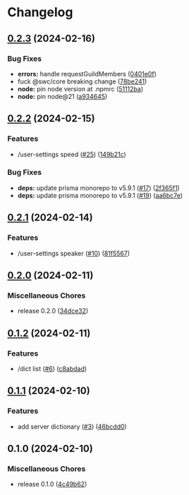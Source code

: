 # Changelog

## [0.2.3](https://github.com/yuimarudev/ohno-rewrite/compare/v0.2.2...v0.2.3) (2024-02-16)


### Bug Fixes

* **errors:** handle requestGuildMembers ([0401e0f](https://github.com/yuimarudev/ohno-rewrite/commit/0401e0ffe46633b3e7d2230c5232d2b301ba226b))
* fuck @swc/core breaking change ([78be241](https://github.com/yuimarudev/ohno-rewrite/commit/78be2412165ee209ec685246bb2ce15f00ad9a93))
* **node:** pin node version at .npmrc ([51112ba](https://github.com/yuimarudev/ohno-rewrite/commit/51112ba44aec5d6ac2e2e20c1122ac13db62b881))
* **node:** pin node@21 ([a934645](https://github.com/yuimarudev/ohno-rewrite/commit/a9346459881b45ce18dfcc0a17dc211f955e0e19))

## [0.2.2](https://github.com/yuimarudev/ohno-rewrite/compare/v0.2.1...v0.2.2) (2024-02-15)


### Features

* /user-settings speed ([#25](https://github.com/yuimarudev/ohno-rewrite/issues/25)) ([149b21c](https://github.com/yuimarudev/ohno-rewrite/commit/149b21ca1e8a009ca6b65861bb9779eb3695d107))


### Bug Fixes

* **deps:** update prisma monorepo to v5.9.1 ([#17](https://github.com/yuimarudev/ohno-rewrite/issues/17)) ([2f365f1](https://github.com/yuimarudev/ohno-rewrite/commit/2f365f17800bd4371dc21d1e05d1765b30b7b020))
* **deps:** update prisma monorepo to v5.9.1 ([#19](https://github.com/yuimarudev/ohno-rewrite/issues/19)) ([aa6bc7e](https://github.com/yuimarudev/ohno-rewrite/commit/aa6bc7e4be62c6d90b78665d941ab0b1c0135fae))

## [0.2.1](https://github.com/yuimarudev/ohno-rewrite/compare/v0.2.0...v0.2.1) (2024-02-14)


### Features

* /user-settings speaker ([#10](https://github.com/yuimarudev/ohno-rewrite/issues/10)) ([81f5567](https://github.com/yuimarudev/ohno-rewrite/commit/81f556783f43354cd144c352fbe26cc0b0bf881e))

## [0.2.0](https://github.com/yuimarudev/ohno-rewrite/compare/v0.1.2...v0.2.0) (2024-02-11)


### Miscellaneous Chores

* release 0.2.0 ([34dce32](https://github.com/yuimarudev/ohno-rewrite/commit/34dce32d550a1821915457bfada903462b51cd66))

## [0.1.2](https://github.com/yuimarudev/ohno-rewrite/compare/v0.1.1...v0.1.2) (2024-02-11)


### Features

* /dict list ([#6](https://github.com/yuimarudev/ohno-rewrite/issues/6)) ([c8abdad](https://github.com/yuimarudev/ohno-rewrite/commit/c8abdadacf47dffa8fd52576767581b1b2b7a926))

## [0.1.1](https://github.com/yuimarudev/ohno-rewrite/compare/v0.1.0...v0.1.1) (2024-02-10)


### Features

* add server dictionary ([#3](https://github.com/yuimarudev/ohno-rewrite/issues/3)) ([46bcdd0](https://github.com/yuimarudev/ohno-rewrite/commit/46bcdd087e5106ab91ca17cc7b458ad0d3d191ae))

## 0.1.0 (2024-02-10)


### Miscellaneous Chores

* release 0.1.0 ([4c49b62](https://github.com/yuimarudev/ohno-rewrite/commit/4c49b62b9c7ba0d1edbc825e3adffd46684783d6))
